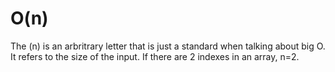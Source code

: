 # O(n)

The (n) is an arbritrary letter that is just a standard when talking about big O. It refers to the size of the input. If there are 2 indexes in an array, n=2.

  
